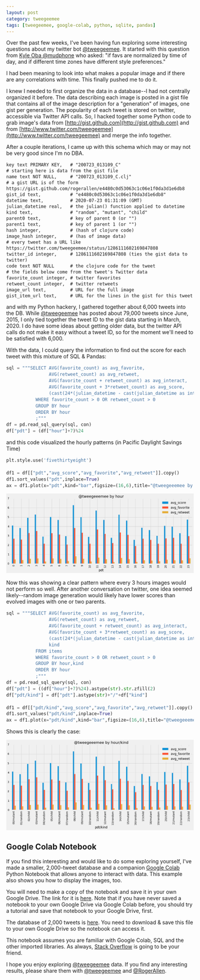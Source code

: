 ```yaml
---
layout: post
category: tweegeemee
tags: [tweegeemee, google-colab, python, sqlite, pandas]
---
```


Over the past few weeks, I've been having fun exploring some interesting questions about my twitter bot [@tweegeemee](https://twitter.com/tweegeemee).  It started with this question from [Kyle Oba @mudphone](https://twitter.com/mudphone/status/1281008547937914880) who asked: "if favs are normalized by time of day, and if different time zones have different style preferences."

I had been meaning to look into what makes a popular image and if there are any correlations with time.  This finally pushed me to do it.  

I knew I needed to first organize the data in a database--I had not centrally organized it before.  The data describing each image is posted in a gist file that contains all of the image description for a "generation" of images, one gist per generation.  The popularity of each tweet is stored on twitter, accessible via Twitter API calls.  So, I hacked together some Python code to grab image's data from [http://gist.github.com](http://gist.github.com) and from [http://www.twitter.com/tweegeemee](http://www.twitter.com/tweegeemee) and merge the info together.  

After a couple iterations, I came up with this schema which may or may not be very good since I'm no DBA.
```
key text PRIMARY KEY,   # "200723_013109_C"
# starting here is data from the gist file
name text NOT NULL,     # "200723_013109_C.clj"
# a gist URL is of the form https://gist.github.com/rogerallen/e4480c0d53063c1c06e1f0da3d1e6db8
gist_id text,           # "e4480c0d53063c1c06e1f0da3d1e6db8" 
datetime text,          # 2020-07-23 01:31:09 (GMT)
julian_datetime real,   # the julian() function applied to datetime
kind text,              # "random", "mutant", "child"
parent0 text,           # key of parent 0 (or "")
parent1 text,           # key of parent 1 (or "")
hash integer,           # (hash of clojure code)
image_hash integer,     # (has of image data)
# every tweet has a URL like https://twitter.com/tweegeemee/status/1286111602169847808
twitter_id integer,     # 1286111602169847808 (ties the gist data to twitter)
code text NOT NULL      # the clojure code for the tweet
# the fields below come from the tweet's Twitter data
favorite_count integer, # twitter favorites
retweet_count integer,  # twitter retweets
image_url text,         # URL for the full image
gist_item_url text,     # URL for the lines in the gist for this tweet
```
and with my Python hackery, I gathered together about 6,000 tweets into the DB.  While [@tweegeemee](https://twitter.com/tweegeemee) has posted about 79,000 tweets since June, 2015, I only tied together the tweet ID to the gist data starting in March, 2020.  I do have some ideas about getting older data, but the twitter API calls do not make it easy without a tweet ID, so for the moment we'll need to be satisfied with 6,000.

With the data, I could query the information to find out the score for each tweet with this mixture of SQL & Pandas:
```python
sql = """SELECT AVG(favorite_count) as avg_favorite,
                AVG(retweet_count) as avg_retweet,
                AVG(favorite_count + retweet_count) as avg_interact,
                AVG(favorite_count + 3*retweet_count) as avg_score,
                (cast(24*(julian_datetime - cast(julian_datetime as int)) as int) + 12) % 24 as hour FROM items
           WHERE favorite_count > 0 OR retweet_count > 0
           GROUP BY hour
           ORDER BY hour
           ;"""
df = pd.read_sql_query(sql, con)
df["pdt"] = (df["hour"]+7)%24
```
and this code visualized the hourly patterns (in Pacific Daylight Savings Time)
```python
plt.style.use('fivethirtyeight')

df1 = df[["pdt","avg_score","avg_favorite","avg_retweet"]].copy()
df1.sort_values("pdt",inplace=True)
ax = df1.plot(x="pdt",kind="bar",figsize=(16,6),title="@tweegeeemee by hour")
```
![tweegeemee ratings by hour and kind](/assets/image/tweegeemee_by_the_hour.png)

Now this was showing a clear pattern where every 3 hours images would not perform so well.  After another conversation on twitter, one idea seemed likely--random image generation would likely have lower scores than evolved images with one or two parents. 

```python
sql = """SELECT AVG(favorite_count) as avg_favorite,
                AVG(retweet_count) as avg_retweet,
                AVG(favorite_count + retweet_count) as avg_interact,
                AVG(favorite_count + 3*retweet_count) as avg_score,
                (cast(24*(julian_datetime - cast(julian_datetime as int)) as int) + 12) % 24 as hour,
                kind
           FROM items
           WHERE favorite_count > 0 OR retweet_count > 0
           GROUP BY hour,kind
           ORDER BY hour
           ;"""
df = pd.read_sql_query(sql, con)
df["pdt"] = ((df["hour"]+7)%24).astype(str).str.zfill(2)
df["pdt/kind"] = df["pdt"].astype(str)+"/"+df["kind"]

df1 = df[["pdt/kind","avg_score","avg_favorite","avg_retweet"]].copy()
df1.sort_values("pdt/kind",inplace=True)
ax = df1.plot(x="pdt/kind",kind="bar",figsize=(16,6),title="@tweegeeemee by hour/kind")
```

Shows this is clearly the case:

![tweegeemee ratings by hour and kind](/assets/image/tweegeemee_by_hour_and_kind.png)

## Google Colab Notebook

If you find this interesting and would like to do some exploring yourself, I've made a smaller, 2,000-tweet database and a companion [Google Colab](https://colab.research.google.com/) Python Notebook that allows anyone to interact with data.  This example also shows you how to display the images, too.

You will need to make a copy of the notebook and save it in your own Google Drive.  The link for it is [here](https://colab.research.google.com/drive/18ob7vuoiUK-lXhE1E9oRCAjjX5DNPv5d?usp=sharing).  Note that if you have never saved a notebook to your own Google Drive via Google Colab before, you should try a tutorial and save that notebook to your Google Drive, first.

The database of 2,000 tweets is [here](https://drive.google.com/file/d/152PGTHKmk9oir029cxolJMF0M7cu3OHM/view?usp=sharing).  You need to download & save this file to your own Google Drive so the notebook can access it.

This notebook assumes you are familiar with Google Colab, SQL and the other imported libraries.  As always, [Stack Overflow](https://stackoverflow.com/) is going to be your friend.

I hope you enjoy exploring [@tweegeemee](https://twitter.com/tweegeemee) data.  If you find any interesting results, please share them with [@tweegeemee](https://twitter.com/tweegeemee) and [@RogerAllen](https://twitter.com/RogerAllen).
